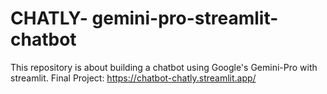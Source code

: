 # CHATLY- gemini-pro-streamlit-chatbot
This repository is about building a chatbot using Google's Gemini-Pro with streamlit.
Final Project: https://chatbot-chatly.streamlit.app/
